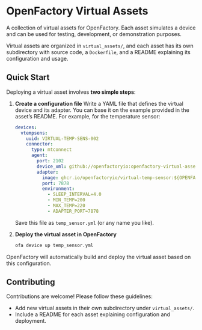 # OpenFactory Virtual Assets

A collection of virtual assets for OpenFactory. Each asset simulates a device and can be used for testing, development, or demonstration purposes.

Virtual assets are organized in `virtual_assets/`, and each asset has its own subdirectory with source code, a `Dockerfile`, and a README explaining its configuration and usage.

## Quick Start

Deploying a virtual asset involves **two simple steps**:

1. **Create a configuration file**
   Write a YAML file that defines the virtual device and its adapter. You can base it on the example provided in the asset’s README. For example, for the temperature sensor:

   ```yaml
   devices:
     vtempsens:
       uuid: VIRTUAL-TEMP-SENS-002
       connector:
         type: mtconnect
         agent:
           port: 2102
           device_xml: github://openfactoryio:openfactory-virtual-assets@/virtual_assets/temp_sensor/device.xml
           adapter:
             image: ghcr.io/openfactoryio/virtual-temp-sensor:${OPENFACTORY_VERSION}
             port: 7878
             environment:
               - SLEEP_INTERVAL=4.0
               - MIN_TEMP=200
               - MAX_TEMP=220
               - ADAPTER_PORT=7878
   ```

   Save this file as `temp_sensor.yml` (or any name you like).

2. **Deploy the virtual asset in OpenFactory**

   ```bash
   ofa device up temp_sensor.yml
   ```

OpenFactory will automatically build and deploy the virtual asset based on this configuration.

## Contributing

Contributions are welcome! Please follow these guidelines:

* Add new virtual assets in their own subdirectory under `virtual_assets/`.
* Include a README for each asset explaining configuration and deployment.
